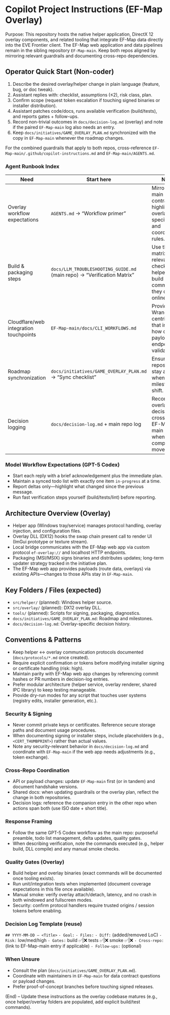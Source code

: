 # Copilot Project Instructions (EF-Map Overlay)

Purpose: This repository hosts the native helper application, DirectX 12 overlay components, and related tooling that integrate EF-Map data directly into the EVE Frontier client. The EF-Map web application and data pipelines remain in the sibling repository `EF-Map-main`. Keep both repos aligned by mirroring relevant guardrails and documenting cross-repo dependencies.

## Operator Quick Start (Non-coder)
1. Describe the desired overlay/helper change in plain language (feature, bug, or doc tweak).
2. Assistant replies with: checklist, assumptions (≤2), risk class, plan.
3. Confirm scope (request token escalation if touching signed binaries or installer distribution).
4. Assistant patches code/docs, runs available verification (build/tests), and reports gates + follow-ups.
5. Record non-trivial outcomes in `docs/decision-log.md` (overlay) and note if the paired `EF-Map-main` log also needs an entry.
6. Keep `docs/initiatives/GAME_OVERLAY_PLAN.md` synchronized with the copy in `EF-Map-main` whenever the roadmap changes.

For the combined guardrails that apply to both repos, cross-reference `EF-Map-main/.github/copilot-instructions.md` and `EF-Map-main/AGENTS.md`.

### Agent Runbook Index
| Need | Start here | Notes |
| --- | --- | --- |
| Overlay workflow expectations | `AGENTS.md` → “Workflow primer” | Mirrors the main repo’s contract; highlights overlay-specific gates and coordination rules. |
| Build & packaging steps | `docs/LLM_TROUBLESHOOTING_GUIDE.md` (main repo) → “Verification Matrix” | Use the matrix to pick relevant checks; add helper/overlay build commands as they come online. |
| Cloudflare/web integration touchpoints | `EF-Map-main/docs/CLI_WORKFLOWS.md` | Provides Wrangler-centric flows that inform how overlay payload endpoints are validated. |
| Roadmap synchronization | `docs/initiatives/GAME_OVERLAY_PLAN.md` → “Sync checklist” | Ensures both repositories stay aligned when milestones shift. |
| Decision logging | `docs/decision-log.md` + main repo log | Record overlay decisions and cross-link to EF-Map-main entries when shared components move. |

### Model Workflow Expectations (GPT-5 Codex)
- Start each reply with a brief acknowledgement plus the immediate plan.
- Maintain a synced todo list with exactly one item `in-progress` at a time.
- Report deltas only—highlight what changed since the previous message.
- Run fast verification steps yourself (build/tests/lint) before reporting.

## Architecture Overview (Overlay)
- Helper app (Windows tray/service) manages protocol handling, overlay injection, and configuration files.
- Overlay DLL (DX12) hooks the swap chain present call to render UI (ImGui prototype or texture stream).
- Local bridge communicates with the EF-Map web app via custom protocol `ef-overlay://` and localhost HTTP endpoints.
- Packaging (MSI/MSIX) signs binaries and distributes updates; long-term updater strategy tracked in the initiative plan.
- The EF-Map web app provides payloads (route data, overlays) via existing APIs—changes to those APIs stay in `EF-Map-main`.

## Key Folders / Files (expected)
- `src/helper/` (planned): Windows helper source.
- `src/overlay/` (planned): DX12 overlay DLL.
- `tools/` (planned): Scripts for signing, packaging, diagnostics.
- `docs/initiatives/GAME_OVERLAY_PLAN.md`: Roadmap and milestones.
- `docs/decision-log.md`: Overlay-specific decision history.

## Conventions & Patterns
- Keep helper ↔ overlay communication protocols documented (`docs/protocols/*.md` once created).
- Require explicit confirmation or tokens before modifying installer signing or certificate handling (risk: high).
- Maintain parity with EF-Map web app changes by referencing commit hashes or PR numbers in decision-log entries.
- Prefer modular architecture (helper service, overlay renderer, shared IPC library) to keep testing manageable.
- Provide dry-run modes for any script that touches user systems (registry edits, installer generation, etc.).

### Security & Signing
- Never commit private keys or certificates. Reference secure storage paths and document usage procedures.
- When documenting signing or installer steps, include placeholders (e.g., `<CERT_THUMBPRINT>`) rather than actual values.
- Note any security-relevant behavior in `docs/decision-log.md` and coordinate with `EF-Map-main` if the web app needs adjustments (e.g., token exchange).

### Cross-Repo Coordination
- API or payload changes: update `EF-Map-main` first (or in tandem) and document handshake versions.
- Shared docs: when updating guardrails or the overlay plan, reflect the change in both repositories.
- Decision logs: reference the companion entry in the other repo when actions span both (use ISO date + short title).

### Response Framing
- Follow the same GPT-5 Codex workflow as the main repo: purposeful preamble, todo list management, delta updates, quality gates.
- When describing verification, note the commands executed (e.g., helper build, DLL compile) and any manual smoke checks.

### Quality Gates (Overlay)
- Build helper and overlay binaries (exact commands will be documented once tooling exists).
- Run unit/integration tests when implemented (document coverage expectations in this file once available).
- Manual smoke: verify overlay attach/detach, latency, and no crash in both windowed and fullscreen modes.
- Security: confirm protocol handlers require trusted origins / session tokens before enabling.

### Decision Log Template (reuse)
`## YYYY-MM-DD – <Title>`
`- Goal:`
`- Files:`
`- Diff:` (added/removed LoC)
`- Risk:` low/med/high
`- Gates:` build ✅|❌ tests ✅|❌ smoke ✅|❌
`- Cross-repo:` (link to EF-Map-main entry if applicable)
`- Follow-ups:` (optional)

### When Unsure
- Consult the plan (`docs/initiatives/GAME_OVERLAY_PLAN.md`).
- Coordinate with maintainers in `EF-Map-main` for data contract questions or payload changes.
- Prefer proof-of-concept branches before touching signed releases.

(End) – Update these instructions as the overlay codebase matures (e.g., once helper/overlay folders are populated, add explicit build/test commands).
